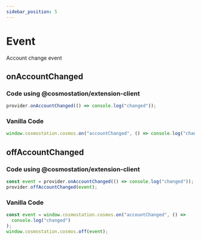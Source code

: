 ```yaml
---
sidebar_position: 5
---
```


# Event

Account change event

## onAccountChanged

### Code using @cosmostation/extension-client

```typescript
provider.onAccountChanged(() => console.log("changed"));
```

### Vanilla Code

```javascript
window.cosmostation.cosmos.on("accountChanged", () => console.log("changed"));
```

## offAccountChanged

### Code using @cosmostation/extension-client

```typescript
const event = provider.onAccountChanged(() => console.log("changed"));
provider.offAccountChanged(event);
```

### Vanilla Code

```javascript
const event = window.cosmostation.cosmos.on("accountChanged", () =>
  console.log("changed")
);
window.cosmostation.cosmos.off(event);
```
